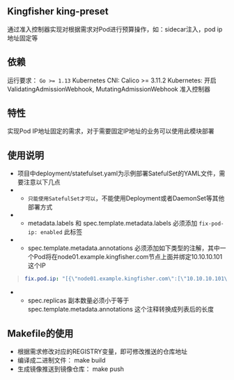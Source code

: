## Kingfisher king-preset

通过准入控制器实现对根据需求对Pod进行预算操作，如：sidecar注入，pod ip地址固定等

## 依赖

运行要求： `Go >= 1.13`
Kubernetes CNI: Calico >= 3.11.2
Kubernetes: 开启 ValidatingAdmissionWebhook, MutatingAdmissionWebhook 准入控制器

## 特性

实现Pod IP地址固定的需求，对于需要固定IP地址的业务可以使用此模块部署

## 使用说明

- 项目中deployment/statefulset.yaml为示例部署SatefulSet的YAML文件，需要注意以下几点
- - `只能使用SatefulSet才可以`，不能使用Deployment或者DaemonSet等其他部署方式
- - metadata.labels 和 spec.template.metadata.labels 必须添加 `fix-pod-ip: enabled` 此标签
- - spec.template.metadata.annotations 必须添加如下类型的注解，其中一个Pod将在node01.example.kingfisher.com节点上面并绑定10.10.10.101这个IP
>```yaml
>fix.pod.ip: "[{\"node01.example.kingfisher.com\":[\"10.10.10.101\"]},{\"node002.example.kingfisher.com\":[\"10.10.10.102\"]},{\"node003.example.kingfisher.com\":[\"10.10.10.103\"]}]"
>```
- - spec.replicas 副本数量必须小于等于 spec.template.metadata.annotations 这个注释转换成列表后的长度

## Makefile的使用

- 根据需求修改对应的REGISTRY变量，即可修改推送的仓库地址
- 编译成二进制文件： make build
- 生成镜像推送到镜像仓库： make push


